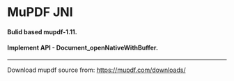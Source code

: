 # MuPDF JNI
#### Bulid based mupdf-1.11.
#### Implement API - Document_openNativeWithBuffer.
--------------------------------------------------------
Download mupdf source from: https://mupdf.com/downloads/
